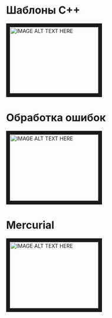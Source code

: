 # Шаблоны С++

<a href="http://www.youtube.com/watch?feature=player_embedded&v=qI2UNyjgjls" target="_blank">
	<img src="http://img.youtube.com/vi/qI2UNyjgjls/0.jpg" alt="IMAGE ALT TEXT HERE" width="240" height="180" border="10" />
</a>

# Обработка ошибок

<a href="http://www.youtube.com/watch?feature=player_embedded&v=3vJOvloct7I" target="_blank">
	<img src="http://img.youtube.com/vi/3vJOvloct7I/0.jpg" alt="IMAGE ALT TEXT HERE" width="240" height="180" border="10" />
</a>

# Mercurial

<a href="http://www.youtube.com/watch?feature=player_embedded&v=qj9bMvGkfug" target="_blank">
	<img src="http://img.youtube.com/vi/qj9bMvGkfug/0.jpg" alt="IMAGE ALT TEXT HERE" width="240" height="180" border="10" />
</a>
